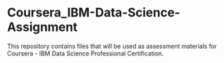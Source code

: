 # Coursera_IBM-Data-Science-Assignment
This repository contains files that will be used as assessment materials for Coursera -  IBM Data Science Professional Certification.
